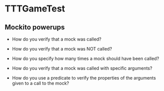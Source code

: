 # TTTGameTest

## Mockito powerups

* How do you verify that a mock was called?


* How do you verify that a mock was NOT called?
* How do you specify how many times a mock should have been called?

* How do you verify that a mock was called with specific arguments?
* How do you use a predicate to verify the properties of the arguments
given to a call to the mock?
